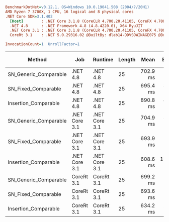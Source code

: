 ``` ini

BenchmarkDotNet=v0.12.1, OS=Windows 10.0.19041.508 (2004/?/20H1)
AMD Ryzen 7 3700X, 1 CPU, 16 logical and 8 physical cores
.NET Core SDK=3.1.402
  [Host]        : .NET Core 3.1.8 (CoreCLR 4.700.20.41105, CoreFX 4.700.20.41903), X64 RyuJIT
  .NET 4.8      : .NET Framework 4.8 (4.8.4220.0), X64 RyuJIT
  .NET Core 3.1 : .NET Core 3.1.8 (CoreCLR 4.700.20.41105, CoreFX 4.700.20.41903), X64 RyuJIT
  CoreRt 3.1    : .NET 5.0.29316.02 @BuiltBy: dlab14-DDVSOWINAGE075 @Branch: master @Commit: 40be8b7e2598b2ccb827fd90cd30c0e2d4496941, X64 AOT

InvocationCount=1  UnrollFactor=1  

```
|                Method |           Job |       Runtime | Length |     Mean |    Error |  StdDev | Gen 0 | Gen 1 | Gen 2 | Allocated |
|---------------------- |-------------- |-------------- |------- |---------:|---------:|--------:|------:|------:|------:|----------:|
| SN_Generic_Comparable |      .NET 4.8 |      .NET 4.8 |     25 | 702.9 ms |  1.37 ms | 1.21 ms |     - |     - |     - |         - |
|   SN_Fixed_Comparable |      .NET 4.8 |      .NET 4.8 |     25 | 695.4 ms |  3.03 ms | 2.84 ms |     - |     - |     - |         - |
|  Insertion_Comparable |      .NET 4.8 |      .NET 4.8 |     25 | 890.8 ms |  4.55 ms | 3.80 ms |     - |     - |     - |         - |
| SN_Generic_Comparable | .NET Core 3.1 | .NET Core 3.1 |     25 | 704.9 ms |  3.80 ms | 3.56 ms |     - |     - |     - |         - |
|   SN_Fixed_Comparable | .NET Core 3.1 | .NET Core 3.1 |     25 | 693.9 ms |  1.69 ms | 1.58 ms |     - |     - |     - |         - |
|  Insertion_Comparable | .NET Core 3.1 | .NET Core 3.1 |     25 | 608.6 ms | 11.33 ms | 9.46 ms |     - |     - |     - |         - |
| SN_Generic_Comparable |    CoreRt 3.1 |    CoreRt 3.1 |     25 | 699.2 ms |  1.39 ms | 1.30 ms |     - |     - |     - |         - |
|   SN_Fixed_Comparable |    CoreRt 3.1 |    CoreRt 3.1 |     25 | 693.6 ms |  1.52 ms | 1.42 ms |     - |     - |     - |         - |
|  Insertion_Comparable |    CoreRt 3.1 |    CoreRt 3.1 |     25 | 634.2 ms |  2.31 ms | 2.05 ms |     - |     - |     - |         - |
